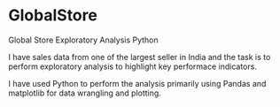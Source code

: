 # GlobalStore
Global Store Exploratory Analysis Python

I have sales data from one of the largest seller in India and the task is to perform exploratory analysis to highlight key performace indicators.

I have used Python to perform the analysis primarily using Pandas and matplotlib for data wrangling and plotting.
